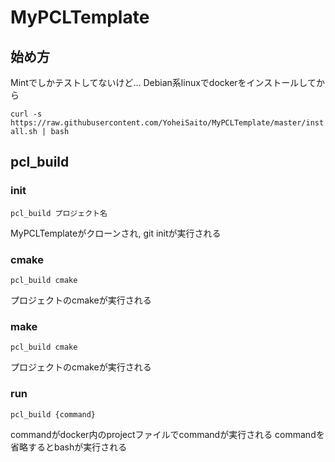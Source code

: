 # MyPCLTemplate
## 始め方
Mintでしかテストしてないけど...
Debian系linuxでdockerをインストールしてから

``` curl -s https://raw.githubusercontent.com/YoheiSaito/MyPCLTemplate/master/install.sh | bash ```

## pcl_build
### init
``` pcl_build プロジェクト名 ```  

MyPCLTemplateがクローンされ, git initが実行される

### cmake
``` pcl_build cmake ```  

プロジェクトのcmakeが実行される

### make
``` pcl_build cmake ```  

プロジェクトのcmakeが実行される

### run
``` pcl_build {command} ```  

commandがdocker内のprojectファイルでcommandが実行される
commandを省略するとbashが実行される
